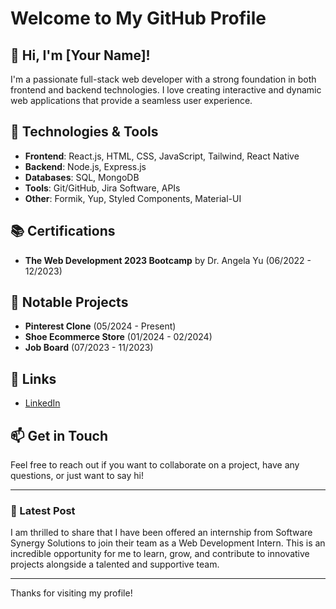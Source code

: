 # Welcome to My GitHub Profile

## 👋 Hi, I'm [Your Name]!

I'm a passionate full-stack web developer with a strong foundation in both frontend and backend technologies. I love creating interactive and dynamic web applications that provide a seamless user experience.

## 🔧 Technologies & Tools

- **Frontend**: React.js, HTML, CSS, JavaScript, Tailwind, React Native
- **Backend**: Node.js, Express.js
- **Databases**: SQL, MongoDB
- **Tools**: Git/GitHub, Jira Software, APIs
- **Other**: Formik, Yup, Styled Components, Material-UI

## 📚 Certifications

- **The Web Development 2023 Bootcamp** by Dr. Angela Yu (06/2022 - 12/2023)

## 🌟 Notable Projects

- **Pinterest Clone** (05/2024 - Present)
- **Shoe Ecommerce Store** (01/2024 - 02/2024)
- **Job Board** (07/2023 - 11/2023)

## 🔗 Links

- [LinkedIn](https://www.linkedin.com/in/alihamza7811)

## 📫 Get in Touch

Feel free to reach out if you want to collaborate on a project, have any questions, or just want to say hi!

---

### 📜 Latest Post

I am thrilled to share that I have been offered an internship from Software Synergy Solutions to join their team as a Web Development Intern. This is an incredible opportunity for me to learn, grow, and contribute to innovative projects alongside a talented and supportive team.

---

Thanks for visiting my profile!
